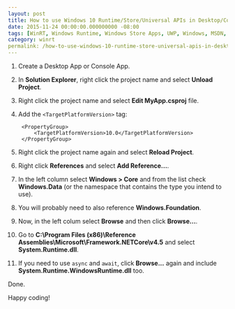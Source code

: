 ```yaml
---
layout: post
title: How to use Windows 10 Runtime/Store/Universal APIs in Desktop/Console Apps?
date: 2015-11-24 00:00:00.000000000 -08:00
tags: [WinRT, Windows Runtime, Windows Store Apps, UWP, Windows, MSDN, C#, Windows 10]
category: winrt
permalink: /how-to-use-windows-10-runtime-store-universal-apis-in-desktop-console-apps
---
```


1. Create a Desktop App or Console App.
2. In **Solution Explorer**, right click the project name and select **Unload Project**.
3. Right click the project name and select **Edit MyApp.csproj** file.
4. Add the `<TargetPlatformVersion>` tag:

        <PropertyGroup>
            <TargetPlatformVersion>10.0</TargetPlatformVersion>
        </PropertyGroup>

4. Right click the project name again and select **Reload Project**.
5. Right click **References** and select **Add Reference...**.
6. In the left column select **Windows > Core** and from the list check **Windows.Data** (or the namespace that contains the type you intend to use).
7. You will probably need to also reference **Windows.Foundation**.
8. Now, in the left colum select **Browse** and then click **Browse...**.
9. Go to **C:\Program Files (x86)\Reference Assemblies\Microsoft\Framework\.NETCore\v4.5** and select **System.Runtime.dll**.
10. If you need to use `async` and `await`, click **Browse...** again and include **System.Runtime.WindowsRuntime.dll** too.

Done.

Happy coding!
